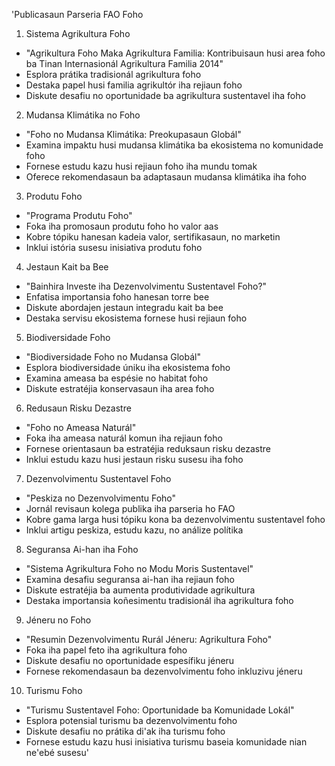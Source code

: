 'Publicasaun Parseria FAO Foho

1. Sistema Agrikultura Foho

- "Agrikultura Foho Maka Agrikultura Familia: Kontribuisaun husi area foho ba Tinan Internasionál Agrikultura Familia 2014"
- Esplora prátika tradisionál agrikultura foho
- Destaka papel husi familia agrikultór iha rejiaun foho
- Diskute desafiu no oportunidade ba agrikultura sustentavel iha foho

2. Mudansa Klimátika no Foho

- "Foho no Mudansa Klimátika: Preokupasaun Globál"
- Examina impaktu husi mudansa klimátika ba ekosistema no komunidade foho
- Fornese estudu kazu husi rejiaun foho iha mundu tomak
- Oferece rekomendasaun ba adaptasaun mudansa klimátika iha foho

3. Produtu Foho

- "Programa Produtu Foho"
- Foka iha promosaun produtu foho ho valor aas
- Kobre tópiku hanesan kadeia valor, sertifikasaun, no marketin
- Inklui istória susesu inisiativa produtu foho

4. Jestaun Kait ba Bee

- "Bainhira Investe iha Dezenvolvimentu Sustentavel Foho?"
- Enfatisa importansia foho hanesan torre bee
- Diskute abordajen jestaun integradu kait ba bee
- Destaka servisu ekosistema fornese husi rejiaun foho

5. Biodiversidade Foho

- "Biodiversidade Foho no Mudansa Globál"
- Esplora biodiversidade úniku iha ekosistema foho
- Examina ameasa ba espésie no habitat foho
- Diskute estratéjia konservasaun iha area foho

6. Redusaun Risku Dezastre

- "Foho no Ameasa Naturál"
- Foka iha ameasa naturál komun iha rejiaun foho
- Fornese orientasaun ba estratéjia reduksaun risku dezastre
- Inklui estudu kazu husi jestaun risku susesu iha foho

7. Dezenvolvimentu Sustentavel Foho

- "Peskiza no Dezenvolvimentu Foho"
- Jornál revisaun kolega publika iha parseria ho FAO
- Kobre gama larga husi tópiku kona ba dezenvolvimentu sustentavel foho
- Inklui artigu peskiza, estudu kazu, no análize polítika

8. Seguransa Ai-han iha Foho

- "Sistema Agrikultura Foho no Modu Moris Sustentavel"
- Examina desafiu seguransa ai-han iha rejiaun foho
- Diskute estratéjia ba aumenta produtividade agrikultura
- Destaka importansia koñesimentu tradisionál iha agrikultura foho

9. Jéneru no Foho

- "Resumin Dezenvolvimentu Rurál Jéneru: Agrikultura Foho"
- Foka iha papel feto iha agrikultura foho
- Diskute desafiu no oportunidade espesífiku jéneru
- Fornese rekomendasaun ba dezenvolvimentu foho inkluzivu jéneru

10. Turismu Foho

- "Turismu Sustentavel Foho: Oportunidade ba Komunidade Lokál"
- Esplora potensial turismu ba dezenvolvimentu foho
- Diskute desafiu no prátika di'ak iha turismu foho
- Fornese estudu kazu husi inisiativa turismu baseia komunidade nian ne'ebé susesu'